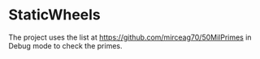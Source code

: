 # StaticWheels
 
The project uses the list at https://github.com/mirceag70/50MilPrimes in Debug mode to check the primes.
